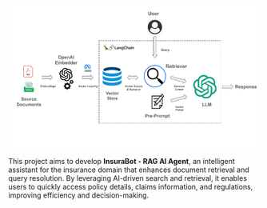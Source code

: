 ![insurabot_architecture](https://github.com/SandeepKamakaze/Insurabot/blob/main/insurabot_architecture.png?raw=true)

This project aims to develop **InsuraBot - RAG AI Agent**, an intelligent assistant for the insurance domain that enhances document retrieval and query resolution. By leveraging AI-driven search and retrieval, it enables users to quickly access policy details, claims information, and regulations, improving efficiency and decision-making.
